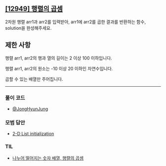 ## [[12949] 행렬의 곱셈](https://school.programmers.co.kr/learn/courses/30/lessons/12949)
2차원 행렬 arr1과 arr2를 입력받아, arr1에 arr2를 곱한 결과를 반환하는 함수, solution을 완성해주세요.

## 제한 사항
행렬 arr1, arr2의 행과 열의 길이는 2 이상 100 이하입니다.

행렬 arr1, arr2의 원소는 -10 이상 20 이하인 자연수입니다.

곱할 수 있는 배열만 주어집니다.

***

### 풀이 코드

- [@JongHyunJung](https://github.com/viaunixue/algorithm-study/blob/main/Programmers/12949/jjh.py)

### 모범 답안

- [2-D List initialization](https://github.com/viaunixue/algorithm-study/blob/main/Programmers/12949/solution_1.cpp)


### TIL

* [나누어 떨어지는 숫자 배열, 행렬의 곱셈](https://almond0115.tistory.com/entry/programmers-나누어-떨어지는-숫자-배열-행렬의-곱셈)